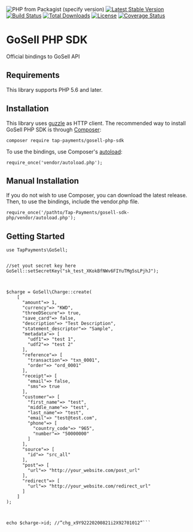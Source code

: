 
![PHP from Packagist (specify version)](https://img.shields.io/packagist/php-v/tappayments/gosell)
[![Latest Stable Version](https://poser.pugx.org/tappayments/gosell/v/stable)](https://packagist.org/packages/tappayments/gosell)
[![Build Status](https://travis-ci.com/waqastanoli/tappayments.svg?branch=master)](https://travis-ci.com/tappayments/gosell)
[![Total Downloads](https://poser.pugx.org/tappayments/gosell/downloads)](https://packagist.org/packages/tappayments/gosell)
[![License](https://poser.pugx.org/tappayments/gosell/license)](https://packagist.org/packages/tappayments/gosell)
[![Coverage Status](https://coveralls.io/repos/github/tappayments/gosell/badge.svg?branch=master)](https://coveralls.io/github/tappayments/gosell?branch=master)


# GoSell PHP SDK
Official bindings to GoSell API

## Requirements
This library supports PHP 5.6 and later.

## Installation
This library uses [guzzle](https://github.com/guzzle/guzzle) as HTTP client. 
The recommended way to install GoSell PHP SDK is through [Composer](https://getcomposer.org):

```composer require tap-payments/gosell-php-sdk```

To use the bindings, use Composer's [autoload](https://getcomposer.org/doc/01-basic-usage.md#autoloading):

```require_once('vendor/autoload.php');```

## Manual Installation
If you do not wish to use Composer, you can download the latest release. Then, to use the bindings, include the vendor.php file.

```require_once('/pathto/Tap-Payments/gosell-sdk-php/vendor/autoload.php');```

## Getting Started

```
use TapPayments\GoSell;

  
//set yout secret key here
GoSell::setSecretKey("sk_test_XKokBfNWv6FIYuTMg5sLPjhJ");

  

$charge = GoSell\Charge::create(
	[
      "amount"=> 1,
      "currency"=> "KWD",
      "threeDSecure"=> true,
      "save_card"=> false,
      "description"=> "Test Description",
      "statement_descriptor"=> "Sample",
      "metadata"=> [
        "udf1"=> "test 1",
        "udf2"=> "test 2"
      ],
      "reference"=> [
        "transaction"=> "txn_0001",
        "order"=> "ord_0001"
      ],
      "receipt"=> [
        "email"=> false,
        "sms"=> true
      ],
      "customer"=> [
        "first_name"=> "test",
        "middle_name"=> "test",
        "last_name"=> "test",
        "email"=> "test@test.com",
        "phone"=> [
          "country_code"=> "965",
          "number"=> "50000000"
        ]
      ],
      "source"=> [
        "id"=> "src_all"
      ],
      "post"=> [
        "url"=> "http://your_website.com/post_url"
      ],
      "redirect"=> [
        "url"=> "http://your_website.com/redirect_url"
      ]
    ]
);

  

echo $charge->id; //”chg_x9Y92220200821i2X92701012”```